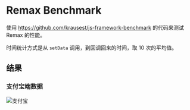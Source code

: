 # Remax Benchmark

使用 https://github.com/krausest/js-framework-benchmark 的代码来测试 Remax 的性能。

时间统计方式是从 `setData` 调用，到回调回来的时间，取 10 次的平均值。

## 结果

### 支付宝端数据

![支付宝](https://gw.alipayobjects.com/mdn/rms_a6d2d8/afts/img/A*eo3CRp3F478AAAAAAAAAAABkARQnAQ)
